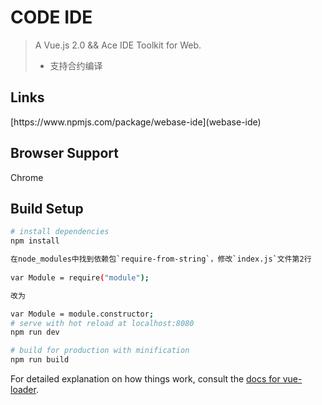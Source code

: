 # CODE IDE

> A Vue.js 2.0 &&  Ace IDE Toolkit for Web.
>
> - 支持合约编译

## Links

<!--npm link-->[https://www.npmjs.com/package/webase-ide](webase-ide)

## Browser Support

Chrome

## Build Setup

``` bash
# install dependencies
npm install

在node_modules中找到依赖包`require-from-string`，修改`index.js`文件第2行
   
var Module = require("module");

改为

var Module = module.constructor;
# serve with hot reload at localhost:8080
npm run dev

# build for production with minification
npm run build
```

For detailed explanation on how things work, consult the [docs for vue-loader](http://vuejs.github.io/vue-loader).
